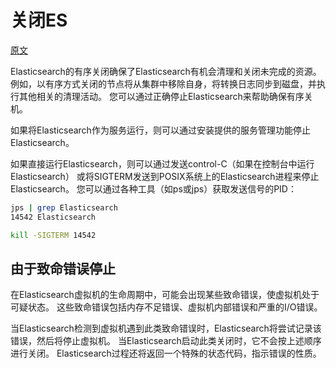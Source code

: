 # 关闭ES
[原文](https://www.elastic.co/guide/en/elasticsearch/reference/7.3/stopping-elasticsearch.html)

Elasticsearch的有序关闭确保了Elasticsearch有机会清理和关闭未完成的资源。
例如，以有序方式关闭的节点将从集群中移除自身，将转换日志同步到磁盘，并执行其他相关的清理活动。
您可以通过正确停止Elasticsearch来帮助确保有序关机。

如果将Elasticsearch作为服务运行，则可以通过安装提供的服务管理功能停止Elasticsearch。

如果直接运行Elasticsearch，则可以通过发送control-C（如果在控制台中运行Elasticsearch）
或将SIGTERM发送到POSIX系统上的Elasticsearch进程来停止Elasticsearch。
您可以通过各种工具（如ps或jps）获取发送信号的PID：
```bash
jps | grep Elasticsearch
14542 Elasticsearch

kill -SIGTERM 14542
```

## 由于致命错误停止

在Elasticsearch虚拟机的生命周期中，可能会出现某些致命错误，使虚拟机处于可疑状态。
这些致命错误包括内存不足错误、虚拟机内部错误和严重的I/O错误。

当Elasticsearch检测到虚拟机遇到此类致命错误时，Elasticsearch将尝试记录该错误，然后将停止虚拟机。
当Elasticsearch启动此类关闭时，它不会按上述顺序进行关闭。
Elasticsearch过程还将返回一个特殊的状态代码，指示错误的性质。